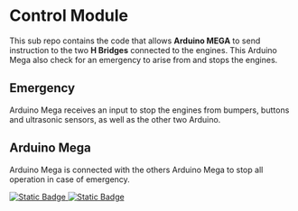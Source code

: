 # Control Module

This sub repo contains the code that allows **Arduino MEGA** to send instruction to the two **H Bridges** connected to the engines. This Arduino Mega also check for an emergency to arise from  and stops the engines.

## Emergency
Arduino Mega receives an input to stop the engines from bumpers, buttons and ultrasonic sensors, as well as the other two Arduino. 

## Arduino Mega
Arduino Mega is connected with the others Arduino Mega to stop all operation in case of emergency.
<p>

[![Static Badge](https://img.shields.io/badge/Arduino-%2300878F?style=for-the-badge&logo=arduino)](#)[
![Static Badge](https://img.shields.io/badge/C%2B%2B-%2300599C?style=for-the-badge&logo=cplusplus)](#)
</p>
